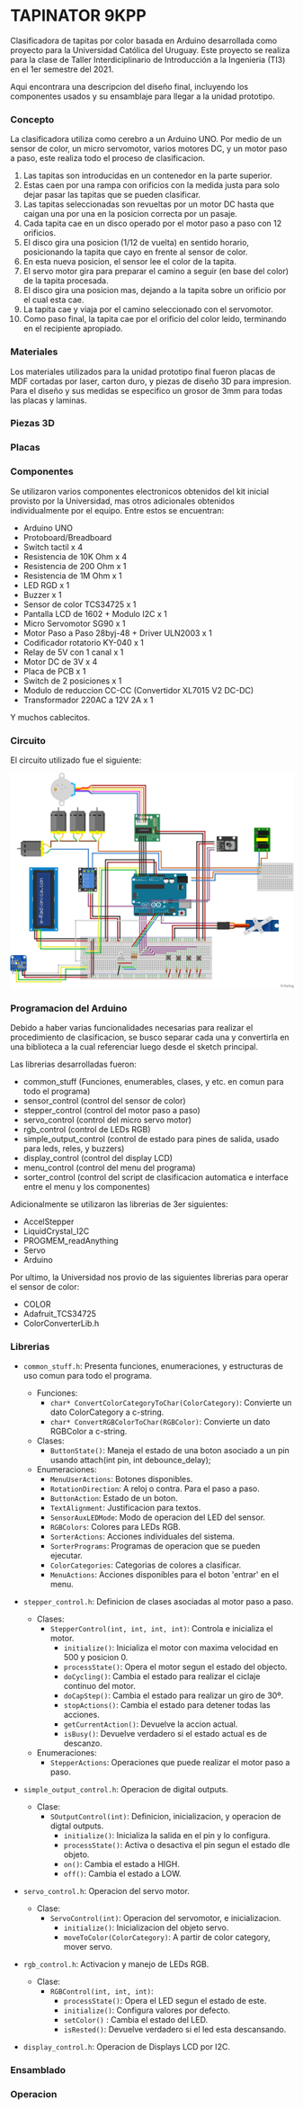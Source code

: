 # TAPINATOR 9KPP

Clasificadora de tapitas por color basada en Arduino desarrollada como proyecto
para la Universidad Católica del Uruguay. Este proyecto se realiza para la clase
de Taller Interdiciplinario de Introducción a la Ingenieria (TI3) en el 1er semestre
del 2021.

Aqui encontrara una descripcion del diseño final, incluyendo los componentes usados
y su ensamblaje para llegar a la unidad prototipo.

### Concepto

La clasificadora utiliza como cerebro a un Arduino UNO. Por medio de un sensor
de color, un micro servomotor, varios motores DC, y un motor paso a paso, este
realiza todo el proceso de clasificacion.

1. Las tapitas son introducidas en un contenedor en la parte superior.
2. Estas caen por una rampa con orificios con la medida justa para solo dejar pasar las tapitas que se pueden clasificar.
3. Las tapitas seleccionadas son revueltas por un motor DC hasta que caigan una por una en la posicion correcta por un pasaje.
4. Cada tapita cae en un disco operado por el motor paso a paso con 12 orificios.
5. El disco gira una posicion (1/12 de vuelta) en sentido horario, posicionando la tapita que cayo en frente al sensor de color.
6. En esta nueva posicion, el sensor lee el color de la tapita.
7. El servo motor gira para preparar el camino a seguir (en base del color) de la tapita procesada.
8. El disco gira una posicion mas, dejando a la tapita sobre un orificio por el cual esta cae.
9. La tapita cae y viaja por el camino seleccionado con el servomotor.
10. Como paso final, la tapita cae por el orificio del color leido, terminando en el recipiente apropiado.

### Materiales

Los materiales utilizados para la unidad prototipo final fueron placas de MDF cortadas
por laser, carton duro, y piezas de diseño 3D para impresion. Para el diseño y sus
medidas se especifico un grosor de 3mm para todas las placas y laminas.

### Piezas 3D

### Placas

### Componentes

Se utilizaron varios componentes electronicos obtenidos del kit inicial provisto por la Universidad,
mas otros adicionales obtenidos individualmente por el equipo. Entre estos se encuentran:

- Arduino UNO
- Protoboard/Breadboard
- Switch tactil x 4
- Resistencia de 10K Ohm x 4
- Resistencia de 200 Ohm x 1
- Resistencia de 1M Ohm x 1
- LED RGD x 1
- Buzzer x 1
- Sensor de color TCS34725 x 1
- Pantalla LCD de 1602 + Modulo I2C x 1
- Micro Servomotor SG90 x 1
- Motor Paso a Paso 28byj-48 + Driver ULN2003 x 1
- Codificador rotatorio KY-040 x 1
- Relay de 5V con 1 canal x 1
- Motor DC de 3V x 4
- Placa de PCB x 1
- Switch de 2 posiciones x 1
- Modulo de reduccion CC-CC (Convertidor XL7015 V2 DC-DC)
- Transformador 220AC a 12V 2A x 1

Y muchos cablecitos.

### Circuito

El circuito utilizado fue el siguiente:

![Diagrama](/resources/img/circuit.png)

### Programacion del Arduino

Debido a haber varias funcionalidades necesarias para realizar el procedimiento
de clasificacion, se busco separar cada una y convertirla en una biblioteca a la 
cual referenciar luego desde el sketch principal.

Las librerias desarrolladas fueron:
- common_stuff (Funciones, enumerables, clases, y etc. en comun para todo el programa)
- sensor_control (control del sensor de color)
- stepper_control (control del motor paso a paso)
- servo_control (control del micro servo motor)
- rgb_control (control de LEDs RGB)
- simple_output_control (control de estado para pines de salida, usado para leds, reles, y buzzers)
- display_control (control del display LCD)
- menu_control (control del menu del programa)
- sorter_control (control del script de clasificacion automatica e interface entre el menu y los componentes)

Adicionalmente se utilizaron las librerias de 3er siguientes:
- AccelStepper
- LiquidCrystal_I2C
- PROGMEM_readAnything
- Servo
- Arduino

Por ultimo, la Universidad nos provio de las siguientes librerias para operar el sensor de color:
- COLOR
- Adafruit_TCS34725
- ColorConverterLib.h

### Librerias

* `common_stuff.h`: Presenta funciones, enumeraciones, y estructuras de uso comun para todo el programa.
  * Funciones:
    * `char* ConvertColorCategoryToChar(ColorCategory)`: Convierte un dato ColorCategory a c-string.
    * `char* ConvertRGBColorToChar(RGBColor)`: Convierte un dato RGBColor a c-string.
  * Clases:
    *  `ButtonState()`: Maneja el estado de una boton asociado a un pin usando attach(int pin, int debounce_delay);
  * Enumeraciones:
    * `MenuUserActions`: Botones disponibles.
    * `RotationDirection`: A reloj o contra. Para el paso a paso.
    * `ButtonAction`: Estado de un boton.
    * `TextAlignment`: Justificacion para textos.
    * `SensorAuxLEDMode`: Modo de operacion del LED del sensor.
    * `RGBColors`: Colores para LEDs RGB.
    * `SorterActions`: Acciones individuales del sistema.
    * `SorterPrograms`: Programas de operacion que se pueden ejecutar.
    * `ColorCategories`: Categorias de colores a clasificar.
    * `MenuActions`: Acciones disponibles para el boton 'entrar' en el menu.

* `stepper_control.h`: Definicion de clases asociadas al motor paso a paso.
  * Clases:
    * `StepperControl(int, int, int, int)`: Controla e inicializa el motor.
      * `initialize()`: Inicializa el motor con maxima velocidad en 500 y posicion 0.
      * `processState()`: Opera el motor segun el estado del objecto.
      * `doCycling()`: Cambia el estado para realizar el ciclaje continuo del motor.
      * `doCapStep()`: Cambia el estado para realizar un giro de 30º.
      * `stopActions()`: Cambia el estado para detener todas las acciones.
      * `getCurrentAction()`: Devuelve la accion actual.
      * `isBusy()`: Devuelve verdadero si el estado actual es de descanzo.
  * Enumeraciones:
    * `StepperActions`: Operaciones que puede realizar el motor paso a paso.

* `simple_output_control.h`: Operacion de digital outputs.
  * Clase:
    * `SOutputControl(int)`: Definicion, inicializacion, y operacion de digtal outputs.
      * `initialize()`: Inicializa la salida en el pin y lo configura.
      * `processState()`: Activa o desactiva el pin segun el estado dle objeto.
      * `on()`: Cambia el estado a HIGH.
      * `off()`: Cambia el estado a LOW.

* `servo_control.h`: Operacion del servo motor.
  * Clase:
    * `ServoControl(int)`: Operacion del servomotor, e inicializacion.
      * `initialize()`: Inicializacion del objeto servo.
      * `moveToColor(ColorCategory)`: A partir de color category, mover servo.
      
* `rgb_control.h`: Activacion y manejo de LEDs RGB.
  * Clase:
    * `RGBControl(int, int, int)`: 
      * `processState()`: Opera el LED segun el estado de este.
      * `initialize()`: Configura valores por defecto.
      * `setColor()` : Cambia el estado del LED.
      * `isRested()`: Devuelve verdadero si el led esta descansando.

* `display_control.h`: Operacion de Displays LCD por I2C.

### Ensamblado

### Operacion


